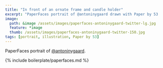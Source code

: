 ```yaml
---
title: "In front of an ornate frame and candle holder"
excerpt: "PaperFaces portrait of @antoninygaard drawn with Paper by 53 on an iPad."
image: 
  path: &image /assets/images/paperfaces-antoninygaard-twitter-lg.jpg 
  feature: *image
  thumb: /assets/images/paperfaces-antoninygaard-twitter-150.jpg
tags: [portrait, illustration, Paper by 53]
---
```


PaperFaces portrait of [@antoninygaard](http://twitter.com/antoninygaard).

{% include boilerplate/paperfaces.md %}